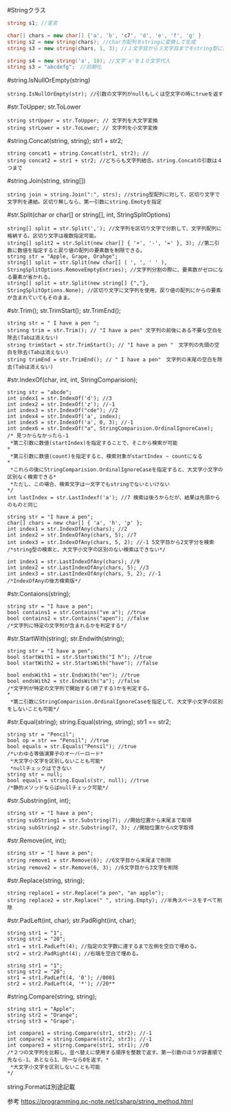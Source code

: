 #Stringクラス
```C#
string s1; //宣言

char[] chars = new char[] {'a', 'b', 'c7', 'd', 'e', 'f', 'g' }
string s2 = new string(chars); //char方配列をstringに変換して生成
string s3 = new string(chars, 1, 3); //１文字目から３文字目までをstring型に変換して代入

string s4 = new string('a', 10); //文字'a'を１０文字代入
string s3 = "abcdefg";　//初期化
```
#string.IsNullOrEmpty(string)
```
string.IsNullOrEmpty(str); //引数の文字列がnullもしくは空文字の時にtrueを返す
```
#str.ToUpper; str.ToLower
```
string strUpper = str.ToUpper; // 文字列を大文字変換
string strLower = str.ToLower; // 文字列を小文字変換
```
#string.Concat(string, string); str1 + str2;
```
string concat1 = string.Concat(str1, str2); //
string concat2 = str1 + str2; //どちらも文字列結合。string.Concatの引数は４つまで
```
#string.Join(string, string[])
```
string join = string.Join(":", strs); //string型配列に対して、区切り文字で文字列を連結。区切り無しなら、第一引数にstring.Emotyを指定
```
#str.Split(char or char[] or string[], int, StringSplitOptions)
```
string[] split = str.Split(','); //文字列を区切り文字で分割して、文字列配列に格納する。区切り文字は複数指定可能。
string[] split2 = str.Split(new char[] { '+', '-', '=' }, 3); //第二引数に数値を指定すると戻り値の配列の要素数を制限できる。
string str = "Apple, Grape, Orahge";
string[] split = str.Split(new char[] ( ', ', ' ' ), StringSplitOptions.RemoveEmptyEntries); //文字列分割の際に、要素数がゼロになる要素が省かれる。
string[] split = str.Split(new string[] {","}, StringSplitOptions.None); //区切り文字に文字列を使用、戻り値の配列にからの要素が含まれていてもそのまま。
```
#str.Trim(); str.TrimStart(); str.TrimEnd();
```
string str = " I have a pen ";
strinng trim = str.Trim(); // "I have a pen" 文字列の前後にある不要な空白を除去(Tabは消えない)
string trimStart = str.TrimStart(); // "I have a pen "　文字列の先頭の空白を除去(Tabは消えない)
string trimEnd = str.TrimEnd(); // " I have a pen"　文字列の末尾の空白を除去(Tabは消えない)
```
#str.IndexOf(char, int, int, StringComparision);
```
string str = "abcde";
int index1 = str.IndexOf('d'); //3
int index2 = str.IndexOf('z'); //-1
int index3 = str.IndexOf("cde"); //2
int index4 = str.IndexOf('a', index);
int index5 = str.IndexOf('a', 0, 3); //-1
int index6 = str.IndexOf("a", StringComparision.OrdinalIgnoreCase);
/* 見つからなかったら-1                          
 *第二引数に数値(startIndex)を指定することで、そこから検索が可能                              *
 *第三引数に数値(count)を指定すると、検索対象がstartIndex ~ countになる                       *
 *これらの後にStringComparision.OrdinalIgnoreCaseを指定すると、大文字小文字の区別なく検索できる*
 *ただし、この場合、検索文字は一文字でもstringでないといけない                                 */
int lastIndex = str.LastIndexf('a'); //7 検索は後ろからだが、結果は先頭からのものと同じ

string str = "I have a pen";
char[] chars = new char[] { 'a', 'h', 'p' };
int index1 = str.IndexOfAny(chars); //2
int index2 = str.IndexOfAny(chars, 5); //7
int index3 = str.IndexOfAny(chars, 5, 2); //-1 5文字目から2文字分を検索
/*string型の検索と、大文字小文字の区別のない検索はできない*/

int index1 = str.LastIndexOfAny(chars); //9
int index2 = str.LastIndexOfAny(chars, 5); //3
int index3 = str.LastIndexOfAny(chars, 5, 2); //-1
/*IndexOfAnyの後方検索版*/
```
#str.Contaions(string);
```
string str = "I have a pen";
bool contains1 = str.Contains("ve a"); //true
bool contains2 = str.Contains("apen"); //false
/*文字列に特定の文字列が含まれるかを判定する*/
```
#str.StartWith(string); str.Endwith(string);
```
string str = "I have a pen";
bool startWith1 = str.StartsWith("I h"); //true
bool startWith2 = str.StartsWith("have"); //false

bool endsWith1 = str.EndsWith("en"); //true
bool endsWith2 = str.EndsWith("a"); //false
/*文字列が特定の文字列で開始する(終了する)かを判定する。                                      *
 *第二引数にStringComparision.OrdinalIgnoreCaseを指定して、大文字小文字の区別をしないことも可能*/
```
#str.Equal(string); string.Equal(string, string); str1 == str2;
```
string str = "Pencil";
bool op = str == "Pensil"; //true
bool equals = str.Equals("Pensil"); //true
/*いわゆる等価演算子のオーバーロード*
 *大文字小文字を区別しないことも可能*
 *nullチェックはできない         */
string str = null;
bool equals = string.Equals(str, null); //true
/*静的メソッドならばnullチェック可能*/
```
#str.Substring(int, int);
```
string str = "I have a pen";
string subString1 = str.Substring(7); //開始位置から末尾まで取得
string subString2 = str.Substring(7, 3); //開始位置からn文字取得
```
#str.Remove(int, int);
```
string str = "I have a pen";
string remove1 = str.Remove(6); //6文字目から末尾まで削除
string remove2 = str.Remove(6, 3); //6文字目から3文字を削除
```
#str.Replace(string, string);
```
string replace1 = str.Replace("a pen", "an apple");
string replace2 = str.Replace(" ", string.Empty); //半角スペースをすべて削除
```
#str.PadLeft(int, char); str.PadRight(int, char);
```
string str1 = "1";
string str2 = "20";
str1 = str1.PadLeft(4); //指定の文字数に達するまで左側を空白で埋める。
str2 = str2.PadRight(4); //右端を空白で埋める。

string str1 = "1";
string str2 = "20";
str1 = str1.PadLeft(4, '0'); //0001
str2 = str2.PadLeft(4, '*'); //20**
```
#string.Compare(string, string);
```
string str1 = "Apple";
string str2 = "Orange";
string str3 = "Grape";

int compare1 = string.Compare(str1, str2); //-1
int compare2 = string.Compare(str2, str3); //-1
int compare3 = stirng.Compare(str1, str1); //0
/*２つの文字列を比較し、並べ替えに使用する順序を整数で返す。第一引数のほうが辞書順で先なら-1、あとなら1、同一なら0を返す。* 
 *大文字小文字を区別しないことも可能                                                                        */
```
string.Formatは別途記載

参考 https://programming.pc-note.net/csharp/string_method.html 

